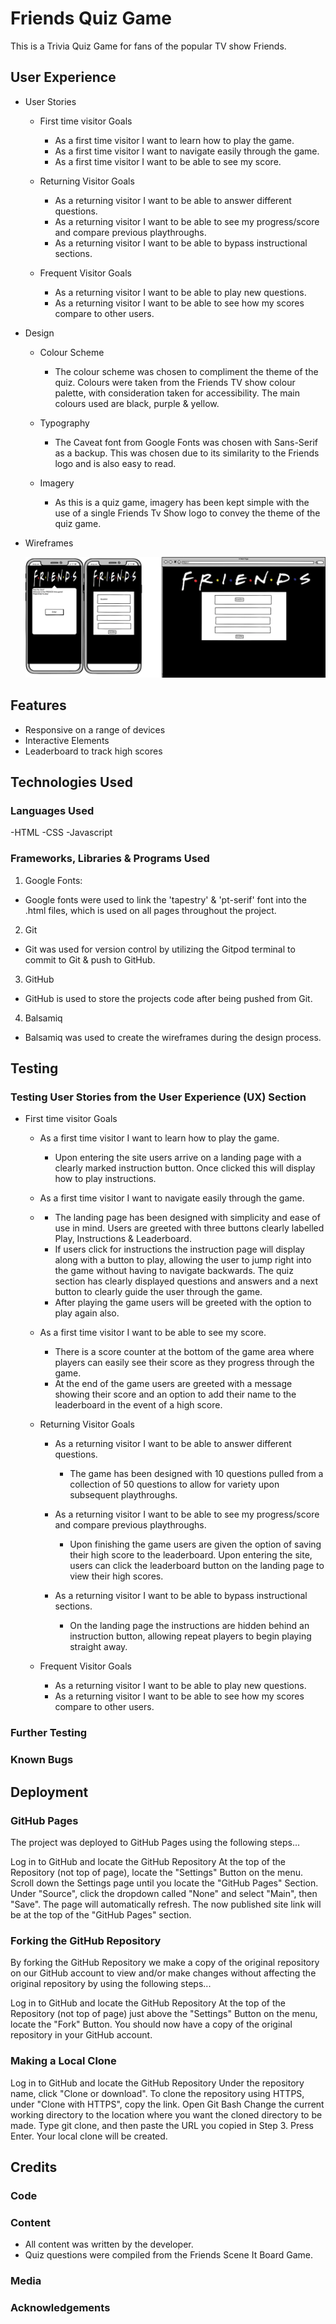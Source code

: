 # Friends Quiz Game
This is a Trivia Quiz Game for fans of the popular TV show Friends. 

## User Experience

- User Stories
  
  - First time visitor Goals
    - As a first time visitor I want to learn how to play the game.
    - As a first time visitor I want to navigate easily through the game.
    - As a first time visitor I want to be able to see my score.
  
  - Returning Visitor Goals
    - As a returning visitor I want to be able to answer different questions.
    - As a returning visitor I want to be able to see my progress/score and compare previous playthroughs.
    - As a returning visitor I want to be able to bypass instructional sections.
  
  - Frequent Visitor Goals
    - As a returning visitor I want to be able to play new questions.
    - As a returning visitor I want to be able to see how my scores compare to other users.

- Design
  
  - Colour Scheme
    - The colour scheme was chosen to compliment the theme of the quiz. Colours were taken from the Friends TV show colour palette, with consideration taken for accessibility. The main colours used are black, purple & yellow.
  
  - Typography
    - The Caveat font from Google Fonts was chosen with Sans-Serif as a backup. This was chosen due to its similarity to the Friends logo and is also easy to read.
  
  - Imagery
    - As this is a quiz game, imagery has been kept simple with the use of a single Friends Tv Show logo to convey the theme of the quiz game.
  
- Wireframes
  
  ![Image of wireframe for mobile & desktop devices](./documents/images/friends-wireframe.webp)

## Features
- Responsive on a range of devices
- Interactive Elements
- Leaderboard to track high scores

## Technologies Used

### Languages Used
-HTML
-CSS
-Javascript

### Frameworks, Libraries & Programs Used

1. Google Fonts:

- Google fonts were used to link the 'tapestry' & 'pt-serif' font into the .html files, which is used on all pages throughout the project.

2. Git

- Git was used for version control by utilizing the Gitpod terminal to commit to Git & push to GitHub.
  
3. GitHub

- GitHub is used to store the projects code after being pushed from Git.
  
4. Balsamiq

- Balsamiq was used to create the wireframes during the design process.

## Testing

### Testing User Stories from the User Experience (UX) Section

- First time visitor Goals
  
  - As a first time visitor I want to learn how to play the game.
  
    - Upon entering the site users arrive on a landing page with a clearly marked instruction button. Once clicked this will display how to play instructions.
  
  - As a first time visitor I want to navigate easily through the game.
  - 
    - The landing page has been designed with simplicity and ease of use in mind. Users are greeted with three buttons clearly labelled Play, Instructions & Leaderboard. 
    - If users click for instructions the instruction page will display along with a button to play, allowing the user to jump right into the game without having to navigate backwards. The quiz section has clearly displayed questions and answers and a next button to clearly guide the user through the game.
    - After playing the game users will be greeted with the option to play again also.
  
  - As a first time visitor I want to be able to see my score.
  
    - There is a score counter at the bottom of the game area where players can easily see their score as they progress through the game.
    - At the end of the game users are greeted with a message showing their score and an option to add their name to the leaderboard in the event of a high score.
  
  - Returning Visitor Goals
  
    - As a returning visitor I want to be able to answer different questions.
  
      - The game has been designed with 10 questions pulled from a collection of 50 questions to allow for variety upon subsequent playthroughs.
  
    - As a returning visitor I want to be able to see my progress/score and compare previous playthroughs.
     
      - Upon finishing the game users are given the option of saving their high score to the leaderboard. Upon entering the site, users can click the leaderboard button on the landing page to view their high scores.
  
    - As a returning visitor I want to be able to bypass instructional sections.
      - On the landing page the instructions are hidden behind an instruction button, allowing repeat players to begin playing straight away.
  
  - Frequent Visitor Goals
  
    - As a returning visitor I want to be able to play new questions.
    - As a returning visitor I want to be able to see how my scores compare to other users.

    
### Further Testing

### Known Bugs

## Deployment

### GitHub Pages

The project was deployed to GitHub Pages using the following steps...

Log in to GitHub and locate the GitHub Repository
At the top of the Repository (not top of page), locate the "Settings" Button on the menu.
Scroll down the Settings page until you locate the "GitHub Pages" Section.
Under "Source", click the dropdown called "None" and select "Main", then "Save".
The page will automatically refresh.
The now published site link  will be at the top of the "GitHub Pages" section.

### Forking the GitHub Repository

By forking the GitHub Repository we make a copy of the original repository on our GitHub account to view and/or make changes without affecting the original repository by using the following steps...

Log in to GitHub and locate the GitHub Repository
At the top of the Repository (not top of page) just above the "Settings" Button on the menu, locate the "Fork" Button.
You should now have a copy of the original repository in your GitHub account.

### Making a Local Clone

Log in to GitHub and locate the GitHub Repository
Under the repository name, click "Clone or download".
To clone the repository using HTTPS, under "Clone with HTTPS", copy the link.
Open Git Bash
Change the current working directory to the location where you want the cloned directory to be made.
Type git clone, and then paste the URL you copied in Step 3.
Press Enter. Your local clone will be created.

## Credits

### Code

  
### Content

- All content was written by the developer.
- Quiz questions were compiled from the Friends Scene It Board Game.

### Media


### Acknowledgements